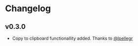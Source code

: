 # Changelog

## v0.3.0

- Copy to clipboard functionallity added. Thanks to [@lpellegr](https://github.com/lpellegr)
